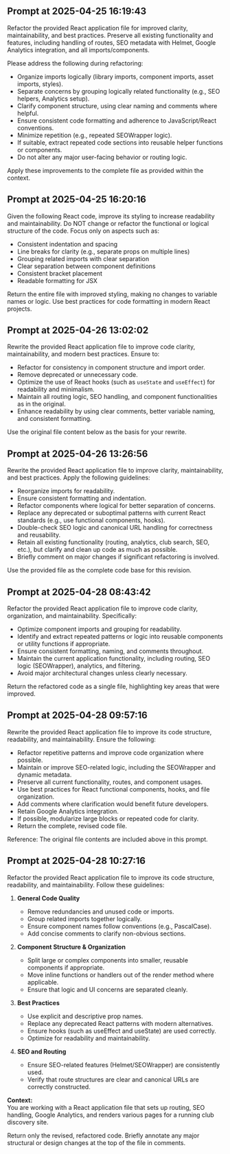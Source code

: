 ## Prompt at 2025-04-25 16:19:43

<ImprovedPrompt>
Refactor the provided React application file for improved clarity, maintainability, and best practices. Preserve all existing functionality and features, including handling of routes, SEO metadata with Helmet, Google Analytics integration, and all imports/components. 

Please address the following during refactoring:

- Organize imports logically (library imports, component imports, asset imports, styles).
- Separate concerns by grouping logically related functionality (e.g., SEO helpers, Analytics setup).
- Clarify component structure, using clear naming and comments where helpful.
- Ensure consistent code formatting and adherence to JavaScript/React conventions.
- Minimize repetition (e.g., repeated SEOWrapper logic).
- If suitable, extract repeated code sections into reusable helper functions or components.
- Do not alter any major user-facing behavior or routing logic.

Apply these improvements to the complete file as provided within the context.
</ImprovedPrompt>

## Prompt at 2025-04-25 16:20:16

<ImprovedPrompt>
Given the following React code, improve its styling to increase readability and maintainability. Do NOT change or refactor the functional or logical structure of the code. Focus only on aspects such as:

- Consistent indentation and spacing
- Line breaks for clarity (e.g., separate props on multiple lines)
- Grouping related imports with clear separation
- Clear separation between component definitions
- Consistent bracket placement
- Readable formatting for JSX

Return the entire file with improved styling, making no changes to variable names or logic. Use best practices for code formatting in modern React projects.
</ImprovedPrompt>

## Prompt at 2025-04-26 13:02:02

<ImprovedPrompt>
Rewrite the provided React application file to improve code clarity, maintainability, and modern best practices. Ensure to:

- Refactor for consistency in component structure and import order.
- Remove deprecated or unnecessary code.
- Optimize the use of React hooks (such as `useState` and `useEffect`) for readability and minimalism.
- Maintain all routing logic, SEO handling, and component functionalities as in the original.
- Enhance readability by using clear comments, better variable naming, and consistent formatting.

Use the original file content below as the basis for your rewrite.
</ImprovedPrompt>

## Prompt at 2025-04-26 13:26:56

<ImprovedPrompt>
Rewrite the provided React application file to improve clarity, maintainability, and best practices. Apply the following guidelines:

- Reorganize imports for readability.
- Ensure consistent formatting and indentation.
- Refactor components where logical for better separation of concerns.
- Replace any deprecated or suboptimal patterns with current React standards (e.g., use functional components, hooks).
- Double-check SEO logic and canonical URL handling for correctness and reusability.
- Retain all existing functionality (routing, analytics, club search, SEO, etc.), but clarify and clean up code as much as possible.
- Briefly comment on major changes if significant refactoring is involved.

Use the provided file as the complete code base for this revision.
</ImprovedPrompt>

## Prompt at 2025-04-28 08:43:42

<ImprovedPrompt>
Refactor the provided React application file to improve code clarity, organization, and maintainability. Specifically:

- Optimize component imports and grouping for readability.
- Identify and extract repeated patterns or logic into reusable components or utility functions if appropriate.
- Ensure consistent formatting, naming, and comments throughout.
- Maintain the current application functionality, including routing, SEO logic (SEOWrapper), analytics, and filtering.
- Avoid major architectural changes unless clearly necessary.

Return the refactored code as a single file, highlighting key areas that were improved.
</ImprovedPrompt>

## Prompt at 2025-04-28 09:57:16

<ImprovedPrompt>
Rewrite the provided React application file to improve its code structure, readability, and maintainability. Ensure the following:

- Refactor repetitive patterns and improve code organization where possible.
- Maintain or improve SEO-related logic, including the SEOWrapper and dynamic metadata.
- Preserve all current functionality, routes, and component usages.
- Use best practices for React functional components, hooks, and file organization.
- Add comments where clarification would benefit future developers.
- Retain Google Analytics integration.
- If possible, modularize large blocks or repeated code for clarity.
- Return the complete, revised code file.

Reference: The original file contents are included above in this prompt.
</ImprovedPrompt>

## Prompt at 2025-04-28 10:27:16

<ImprovedPrompt>
Refactor the provided React application file to improve its code structure, readability, and maintainability. Follow these guidelines:

1. **General Code Quality**
   - Remove redundancies and unused code or imports.
   - Group related imports together logically.
   - Ensure component names follow conventions (e.g., PascalCase).
   - Add concise comments to clarify non-obvious sections.

2. **Component Structure & Organization**
   - Split large or complex components into smaller, reusable components if appropriate.
   - Move inline functions or handlers out of the render method where applicable.
   - Ensure that logic and UI concerns are separated cleanly.

3. **Best Practices**
   - Use explicit and descriptive prop names.
   - Replace any deprecated React patterns with modern alternatives.
   - Ensure hooks (such as useEffect and useState) are used correctly.
   - Optimize for readability and maintainability.

4. **SEO and Routing**
   - Ensure SEO-related features (Helmet/SEOWrapper) are consistently used.
   - Verify that route structures are clear and canonical URLs are correctly constructed.

**Context:**  
You are working with a React application file that sets up routing, SEO handling, Google Analytics, and renders various pages for a running club discovery site.

Return only the revised, refactored code. Briefly annotate any major structural or design changes at the top of the file in comments.
</ImprovedPrompt>

